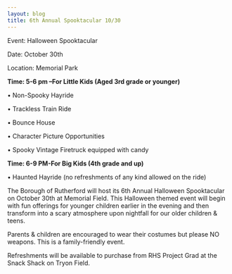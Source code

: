 ```yaml
---
layout: blog
title: 6th Annual Spooktacular 10/30
---
```


Event: Halloween Spooktacular

Date: October 30th

Location: Memorial Park



**Time: 5-6 pm –For Little Kids (Aged 3rd grade or younger)**

• Non-Spooky Hayride

• Trackless Train Ride

• Bounce House

• Character Picture Opportunities

• Spooky Vintage Firetruck equipped with candy

               

**Time: 6-9 PM-For Big Kids (4th grade and up)**

• Haunted Hayride (no refreshments of any kind allowed on the ride)

 

The Borough of Rutherford will host its 6th Annual Halloween Spooktacular on October 30th at Memorial Field. This Halloween themed event will begin with fun offerings for younger children earlier in the evening and then transform into a scary atmosphere upon nightfall for our older children & teens.

Parents & children are encouraged to wear their costumes but please NO weapons. This is a family-friendly event.

Refreshments will be available to purchase from RHS Project Grad at the Snack Shack on Tryon Field.
